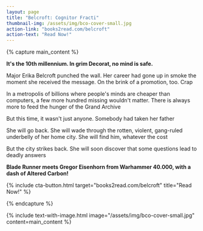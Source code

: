 ```yaml
---
layout: page
title: "Belcroft: Cognitor Fracti"
thumbnail-img: /assets/img/bco-cover-small.jpg
action-link: "books2read.com/belcroft"
action-text: "Read Now!"
---
```


{% capture main_content %}
<p><strong>It's the 10th millennium. In grim Decorat, no mind is safe.</strong></p>

<p>Major Erika Belcroft punched the wall. Her career had gone up in smoke the moment she received the message. On the brink of a promotion, too. Crap</p>

<p>In a metropolis of billions where people's minds are cheaper than computers, a few more hundred missing wouldn't matter. There is always more to feed the hunger of the Grand Archive</p>

<p>But this time, it wasn't just anyone. Somebody had taken her father</p>

<p>She will go back. She will wade through the rotten, violent, gang-ruled underbelly of her home city. She will find him, whatever the cost</p>

<p>But the city strikes back. She will soon discover that some questions lead to deadly answers</p>

<p><strong>Blade Runner meets Gregor Eisenhorn from Warhammer 40.000, with a dash of Altered Carbon!</strong></p>

{% include cta-button.html target="books2read.com/belcroft" title="Read Now!" %}

{% endcapture %}

{% include text-with-image.html
    image="/assets/img/bco-cover-small.jpg"
    content=main_content
%}


